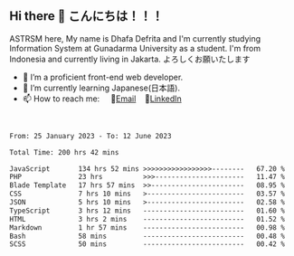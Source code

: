 ## Hi there 👋 こんにちは！！！
ASTRSM here, My name is Dhafa Defrita and I'm currently studying Information System at Gunadarma University as a student. I'm from Indonesia and currently living in Jakarta. よろしくお願いたします

- 🔭 I’m a proficient front-end web developer.
- 🌱 I’m currently learning Japanese(日本語).
- 📫 How to reach me: &nbsp;&nbsp;&nbsp;&nbsp;📧[Email](dhafadefrita@gmail.com)&nbsp;&nbsp;&nbsp;&nbsp;💼[LinkedIn](https://www.linkedin.com/in/dhafa-defrita-rama-yudistira-9357a9229/)
<br>
<!-- <p align="left">
<a href="https://github.com/ASTRSM">
  <img height="180em" src="https://github-readme-stats-eight-theta.vercel.app/api?username=ASTRSM&show_icons=true&theme=dracula&include_all_commits=true&count_private=true"/>
  <img height="180em" src="https://github-readme-stats-eight-theta.vercel.app/api/top-langs/?username=ASTRSM&layout=compact&langs_count=8&theme=dracula"/>
</a>
</p> -->

<!--START_SECTION:waka-->

```txt
From: 25 January 2023 - To: 12 June 2023

Total Time: 200 hrs 42 mins

JavaScript       134 hrs 52 mins >>>>>>>>>>>>>>>>>--------   67.20 %
PHP              23 hrs          >>>----------------------   11.47 %
Blade Template   17 hrs 57 mins  >>-----------------------   08.95 %
CSS              7 hrs 10 mins   >------------------------   03.57 %
JSON             5 hrs 10 mins   >------------------------   02.58 %
TypeScript       3 hrs 12 mins   -------------------------   01.60 %
HTML             3 hrs 2 mins    -------------------------   01.52 %
Markdown         1 hr 57 mins    -------------------------   00.98 %
Bash             58 mins         -------------------------   00.48 %
SCSS             50 mins         -------------------------   00.42 %
```

<!--END_SECTION:waka-->
